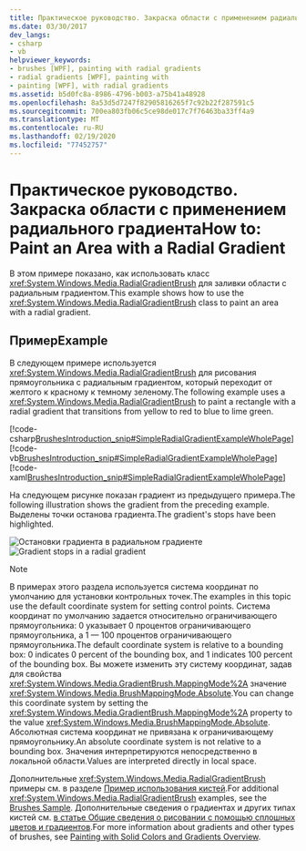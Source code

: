 ```yaml
---
title: Практическое руководство. Закраска области с применением радиального градиента
ms.date: 03/30/2017
dev_langs:
- csharp
- vb
helpviewer_keywords:
- brushes [WPF], painting with radial gradients
- radial gradients [WPF], painting with
- painting [WPF], with radial gradients
ms.assetid: b5d0fc8a-8986-4796-b003-a75b41a48928
ms.openlocfilehash: 8a53d5d7247f82905816265f7c92b22f287591c5
ms.sourcegitcommit: 700ea803fb06c5ce98de017c7f76463ba33ff4a9
ms.translationtype: MT
ms.contentlocale: ru-RU
ms.lasthandoff: 02/19/2020
ms.locfileid: "77452757"
---
```

# <a name="how-to-paint-an-area-with-a-radial-gradient"></a><span data-ttu-id="9b399-102">Практическое руководство. Закраска области с применением радиального градиента</span><span class="sxs-lookup"><span data-stu-id="9b399-102">How to: Paint an Area with a Radial Gradient</span></span>
<span data-ttu-id="9b399-103">В этом примере показано, как использовать класс <xref:System.Windows.Media.RadialGradientBrush> для заливки области с радиальным градиентом.</span><span class="sxs-lookup"><span data-stu-id="9b399-103">This example shows how to use the <xref:System.Windows.Media.RadialGradientBrush> class to paint an area with a radial gradient.</span></span>  
  
## <a name="example"></a><span data-ttu-id="9b399-104">Пример</span><span class="sxs-lookup"><span data-stu-id="9b399-104">Example</span></span>  
 <span data-ttu-id="9b399-105">В следующем примере используется <xref:System.Windows.Media.RadialGradientBrush> для рисования прямоугольника с радиальным градиентом, который переходит от желтого к красному к темному зеленому.</span><span class="sxs-lookup"><span data-stu-id="9b399-105">The following example uses a <xref:System.Windows.Media.RadialGradientBrush> to paint a rectangle with a radial gradient that transitions from yellow to red to blue to lime green.</span></span>  
  
 [!code-csharp[BrushesIntroduction_snip#SimpleRadialGradientExampleWholePage](~/samples/snippets/csharp/VS_Snippets_Wpf/BrushesIntroduction_snip/CSharp/RadialGradientBrushSnippet.cs#simpleradialgradientexamplewholepage)]
 [!code-vb[BrushesIntroduction_snip#SimpleRadialGradientExampleWholePage](~/samples/snippets/visualbasic/VS_Snippets_Wpf/BrushesIntroduction_snip/visualbasic/radialgradientbrushsnippet.vb#simpleradialgradientexamplewholepage)]
 [!code-xaml[BrushesIntroduction_snip#SimpleRadialGradientExampleWholePage](~/samples/snippets/xaml/VS_Snippets_Wpf/BrushesIntroduction_snip/XAML/RadialGradientBrushSnippet.xaml#simpleradialgradientexamplewholepage)]  
  
 <span data-ttu-id="9b399-106">На следующем рисунке показан градиент из предыдущего примера.</span><span class="sxs-lookup"><span data-stu-id="9b399-106">The following illustration shows the gradient from the preceding example.</span></span> <span data-ttu-id="9b399-107">Выделены точки останова градиента.</span><span class="sxs-lookup"><span data-stu-id="9b399-107">The gradient's stops have been highlighted.</span></span>  
  
 <span data-ttu-id="9b399-108">![Остановки градиента в радиальном градиенте](./media/wcpsdk-graphicsmm-4gradientstops-rg.png "wcpsdk_graphicsmm_4gradientstops_rg")</span><span class="sxs-lookup"><span data-stu-id="9b399-108">![Gradient stops in a radial gradient](./media/wcpsdk-graphicsmm-4gradientstops-rg.png "wcpsdk_graphicsmm_4gradientstops_rg")</span></span>  
  
> [!NOTE]
> <span data-ttu-id="9b399-109">В примерах этого раздела используется система координат по умолчанию для установки контрольных точек.</span><span class="sxs-lookup"><span data-stu-id="9b399-109">The examples in this topic use the default coordinate system for setting control points.</span></span> <span data-ttu-id="9b399-110">Система координат по умолчанию задается относительно ограничивающего прямоугольника: 0 указывает 0 процентов ограничивающего прямоугольника, а 1 — 100 процентов ограничивающего прямоугольника.</span><span class="sxs-lookup"><span data-stu-id="9b399-110">The default coordinate system is relative to a bounding box: 0 indicates 0 percent of the bounding box, and 1 indicates 100 percent of the bounding box.</span></span> <span data-ttu-id="9b399-111">Вы можете изменить эту систему координат, задав для свойства <xref:System.Windows.Media.GradientBrush.MappingMode%2A> значение <xref:System.Windows.Media.BrushMappingMode.Absolute>.</span><span class="sxs-lookup"><span data-stu-id="9b399-111">You can change this coordinate system by setting the <xref:System.Windows.Media.GradientBrush.MappingMode%2A> property to the value <xref:System.Windows.Media.BrushMappingMode.Absolute>.</span></span> <span data-ttu-id="9b399-112">Абсолютная система координат не привязана к ограничивающему прямоугольнику.</span><span class="sxs-lookup"><span data-stu-id="9b399-112">An absolute coordinate system is not relative to a bounding box.</span></span> <span data-ttu-id="9b399-113">Значения интерпретируются непосредственно в локальной области.</span><span class="sxs-lookup"><span data-stu-id="9b399-113">Values are interpreted directly in local space.</span></span>  
  
 <span data-ttu-id="9b399-114">Дополнительные <xref:System.Windows.Media.RadialGradientBrush> примеры см. в разделе [Пример использования кистей](https://github.com/Microsoft/WPF-Samples/tree/master/Graphics/Brushes).</span><span class="sxs-lookup"><span data-stu-id="9b399-114">For additional <xref:System.Windows.Media.RadialGradientBrush> examples, see the [Brushes Sample](https://github.com/Microsoft/WPF-Samples/tree/master/Graphics/Brushes).</span></span> <span data-ttu-id="9b399-115">Дополнительные сведения о градиентах и других типах кистей см. [в статье Общие сведения о рисовании с помощью сплошных цветов и градиентов](painting-with-solid-colors-and-gradients-overview.md).</span><span class="sxs-lookup"><span data-stu-id="9b399-115">For more information about gradients and other types of brushes, see [Painting with Solid Colors and Gradients Overview](painting-with-solid-colors-and-gradients-overview.md).</span></span>

